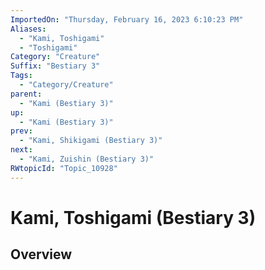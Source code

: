 ```yaml
---
ImportedOn: "Thursday, February 16, 2023 6:10:23 PM"
Aliases:
  - "Kami, Toshigami"
  - "Toshigami"
Category: "Creature"
Suffix: "Bestiary 3"
Tags:
  - "Category/Creature"
parent:
  - "Kami (Bestiary 3)"
up:
  - "Kami (Bestiary 3)"
prev:
  - "Kami, Shikigami (Bestiary 3)"
next:
  - "Kami, Zuishin (Bestiary 3)"
RWtopicId: "Topic_10928"
---
```

# Kami, Toshigami (Bestiary 3)
## Overview
